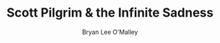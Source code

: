 ---
title: Scott Pilgrim & the Infinite Sadness
author: Bryan Lee O'Malley
readingDate: 2010-08-01
purchaseLink:
---